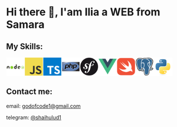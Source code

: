 ### <h1>Hi there &#128406;, I'am Ilia a WEB from Samara </h1>


### <h2>My Skills:</h2>

<img align="left" src="https://raw.githubusercontent.com/devicons/devicon/c5378d6c2510ffa0b3e4475af95618a8048d6cf1/icons/nodejs/nodejs-original-wordmark.svg" width="50" height="50">
<img align="left" src="https://raw.githubusercontent.com/devicons/devicon/c5378d6c2510ffa0b3e4475af95618a8048d6cf1/icons/javascript/javascript-original.svg" width="50" height="50">
<img align="left" src="https://raw.githubusercontent.com/devicons/devicon/2ae2a900d2f041da66e950e4d48052658d850630/icons/typescript/typescript-original.svg" width="50" height="50">
<img align="left" src="https://raw.githubusercontent.com/devicons/devicon/c5378d6c2510ffa0b3e4475af95618a8048d6cf1/icons/php/php-original.svg" width="50" height="50">
<img align="left" src="https://raw.githubusercontent.com/devicons/devicon/c5378d6c2510ffa0b3e4475af95618a8048d6cf1/icons/symfony/symfony-original.svg" width="50" height="50">
<img align="left" src="https://raw.githubusercontent.com/devicons/devicon/c5378d6c2510ffa0b3e4475af95618a8048d6cf1/icons/vuejs/vuejs-original.svg" width="50" height="50">
<img align="left" src="https://raw.githubusercontent.com/devicons/devicon/c5378d6c2510ffa0b3e4475af95618a8048d6cf1/icons/swift/swift-original.svg" width="50" height="50">
<img align="left" src="https://raw.githubusercontent.com/devicons/devicon/c5378d6c2510ffa0b3e4475af95618a8048d6cf1/icons/postgresql/postgresql-original.svg" width="50" height="50">
<img align="left" src="https://raw.githubusercontent.com/devicons/devicon/c5378d6c2510ffa0b3e4475af95618a8048d6cf1/icons/python/python-original.svg" width="50" height="50">

<br />
<br />
<br />



### <h2>Contact me:</h2>
<p>email: <a href="mailto:godofcode1@gmail.com">godofcode1@gmail.com</a></p>
<p>telegram: <a href="https://telegram.im/@shaihulud1">@shaihulud1</a></p>




